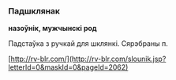 ### Падшклянак
**назоўнік, мужчынскі род**

Падстаўка з ручкай для шклянкі. Сярэбраны п.

<a rel="author">[http://rv-blr.com/](http://rv-blr.com/slounik.jsp?letterId=0&maskId=0&pageId=2062)</a>
